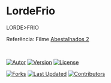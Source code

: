 # LordeFrio
LORDE>FRIO

Referência:
Filme [Abestalhados 2](https://www.imdb.com/title/tt12076024/)

&nbsp;

[![Autor](https://img.shields.io/badge/Autor-Arismário%20Neves-blue?style=flat-square&color=orange)](https://github.com/arismarioneves)
[![Version](https://img.shields.io/badge/Versão-1.0-green.svg?style=flat-square)](https://github.com/arismarioneves/LordeFrio)
[![License](https://img.shields.io/badge/Licença-MIT-blue.svg?style=flat-square)](https://opensource.org/licenses/MIT)

[![Forks](https://img.shields.io/github/forks/arismarioneves/LordeFrio)](https://github.com/arismarioneves/LordeFrio/network/members)
[![Last Updated](https://img.shields.io/github/last-commit/arismarioneves/LordeFrio.svg)](https://github.com/arismarioneves/LordeFrio/commits/master)
[![Contributors](https://img.shields.io/github/contributors/arismarioneves/LordeFrio.svg)](https://github.com/arismarioneves/LordeFrio/graphs/contributors)
